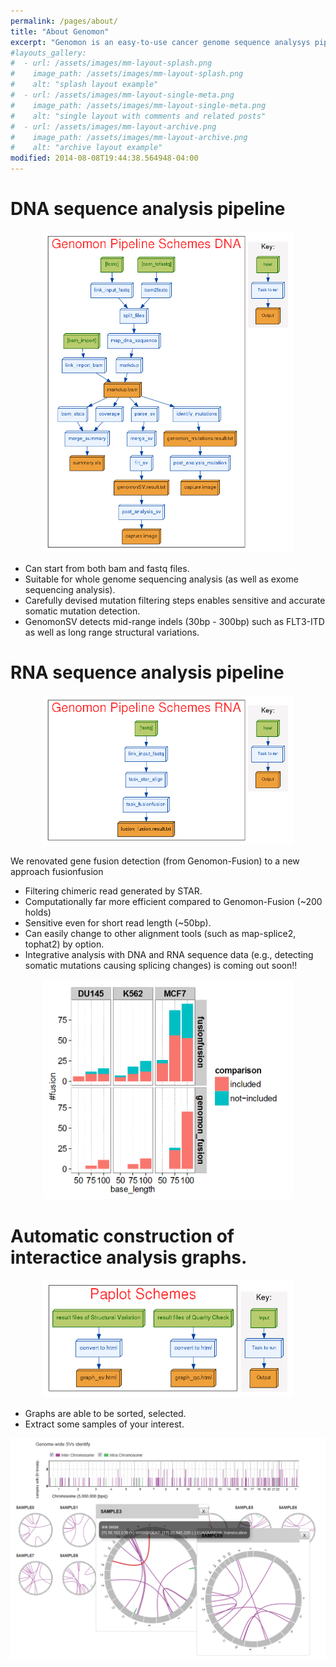 ```yaml
---
permalink: /pages/about/
title: "About Genomon"
excerpt: "Genomon is an easy-to-use cancer genome sequence analysys pipeline"
#layouts_gallery:
#  - url: /assets/images/mm-layout-splash.png
#    image_path: /assets/images/mm-layout-splash.png
#    alt: "splash layout example"
#  - url: /assets/images/mm-layout-single-meta.png
#    image_path: /assets/images/mm-layout-single-meta.png
#    alt: "single layout with comments and related posts"
#  - url: /assets/images/mm-layout-archive.png
#    image_path: /assets/images/mm-layout-archive.png
#    alt: "archive layout example"
modified: 2014-08-08T19:44:38.564948-04:00
---
```


# DNA sequence analysis pipeline

<div align="center"><img src="../assets/images/dna_flow.png" width="400px"></div>

 - Can start from both bam and fastq files.
 - Suitable for whole genome sequencing analysis (as well as exome sequencing analysis).
 - Carefully devised mutation filtering steps enables sensitive and accurate somatic mutation detection.
 - GenomonSV detects mid-range indels (30bp - 300bp) such as FLT3-ITD as well as long range structural variations.

# RNA sequence analysis pipeline

<div align="center"><img src="../assets/images/rna_flow.png" width="400px"></div>

We renovated gene fusion detection (from Genomon-Fusion) to a new approach fusionfusion

 - Filtering chimeric read generated by STAR.
 - Computationally far more efficient compared to Genomon-Fusion (~200 holds)
 - Sensitive even for short read length (~50bp).
 - Can easily change to other alignment tools (such as map-splice2, tophat2) by option.
 - Integrative analysis with DNA and RNA sequence data (e.g., detecting somatic mutations causing splicing changes) is coming out soon!!

<div align="center"><img src="../assets/images/rna_chart.png" width="400px"></div>

# Automatic construction of interactice analysis graphs.

<div align="center"><img src="../assets/images/paplot_flow.png" width="400px"></div>

 - Graphs are able to be sorted, selected.
 - Extract some samples of your interest.

<div align="center"><img src="../assets/images/paplot_chart.png" width="600px"></div>


